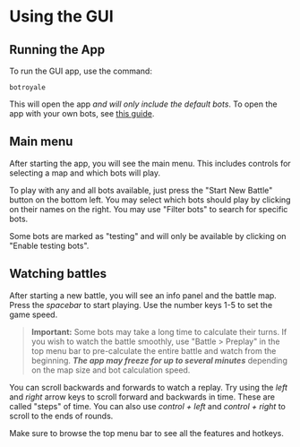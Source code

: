 # Using the GUI

## Running the App
To run the GUI app, use the command:
```noformat
botroyale
```

This will open the app *and will only include the default bots*. To open the app with your own bots, see [this guide](../bots/simple.html).

## Main menu
After starting the app, you will see the main menu. This includes controls for selecting a map and which bots will play.

To play with any and all bots available, just press the "Start New Battle" button on the bottom left. You may select which bots should play by clicking on their names on the right. You may use "Filter bots" to search for specific bots.

Some bots are marked as "testing" and will only be available by clicking on "Enable testing bots".

## Watching battles
After starting a new battle, you will see an info panel and the battle map. Press the *spacebar* to start playing. Use the number keys 1-5 to set the game speed.

> **Important:** Some bots may take a long time to calculate their turns. If you wish to watch the battle smoothly, use "Battle > Preplay" in the top menu bar to pre-calculate the entire battle and watch from the beginning. ***The app may freeze for up to several minutes*** depending on the map size and bot calculation speed.

You can scroll backwards and forwards to watch a replay. Try using the *left* and *right* arrow keys to scroll forward and backwards in time. These are called "steps" of time. You can also use *control + left* and *control + right* to scroll to the ends of rounds.

Make sure to browse the top menu bar to see all the features and hotkeys.
